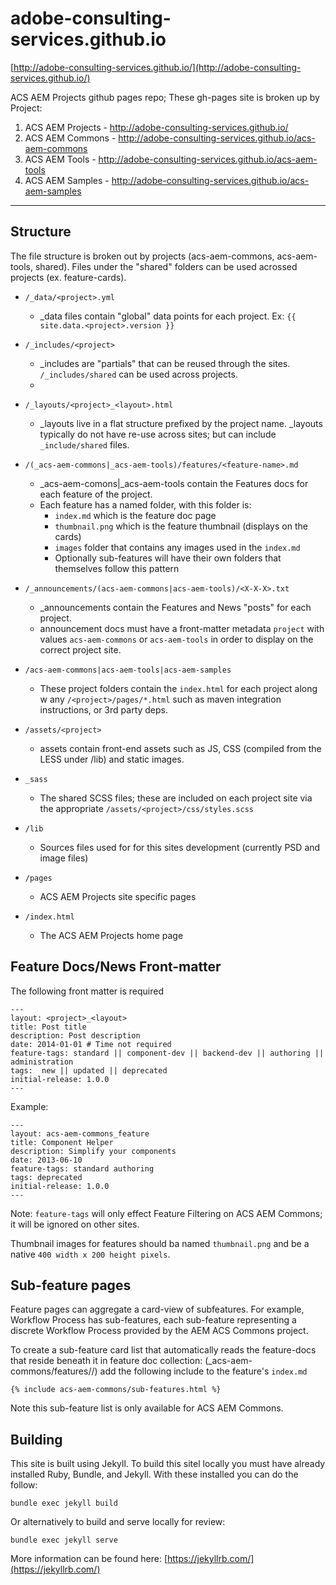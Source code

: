 adobe-consulting-services.github.io
===================================

[http://adobe-consulting-services.github.io/](http://adobe-consulting-services.github.io/)

ACS AEM Projects github pages repo; These gh-pages site is broken up by Project:

1. ACS AEM Projects - http://adobe-consulting-services.github.io/
2. ACS AEM Commons - http://adobe-consulting-services.github.io/acs-aem-commons
3. ACS AEM Tools - http://adobe-consulting-services.github.io/acs-aem-tools
4. ACS AEM Samples - http://adobe-consulting-services.github.io/acs-aem-samples

----

## Structure

The file structure is broken out by projects (acs-aem-commons, acs-aem-tools, shared). Files under the "shared" folders can be used acrossed projects (ex. feature-cards).


* `/_data/<project>.yml`
  * _data files contain "global" data points for each project. Ex: `{{ site.data.<project>.version }}`


* `/_includes/<project>`
  * _includes are "partials" that can be reused through the sites. `/_includes/shared` can be used across projects.
  * 
  
* `/_layouts/<project>_<layout>.html` 
  * _layouts live in a flat structure prefixed by the project name. _layouts typically do not have re-use across sites; but can include `_include/shared` files.

* `/(_acs-aem-commons|_acs-aem-tools)/features/<feature-name>.md`
  * _acs-aem-comons|_acs-aem-tools contain the Features docs for each feature of the project.
  * Each feature has a named folder, with this folder is: 
    * `index.md` which is the feature doc page
    * `thumbnail.png` which is the feature thumbnail (displays on the cards)
    * `images` folder that contains any images used in the `index.md`
    * Optionally sub-features will have their own folders that themselves follow this pattern

* `/_announcements/(acs-aem-commons|acs-aem-tools)/<X-X-X>.txt`
  * _announcements contain the Features and News "posts" for each project. 
  * announcement docs must have a front-matter metadata `project` with values `acs-aem-commons` or `acs-aem-tools` in order to display on the correct project site.

* `/acs-aem-commons|acs-aem-tools|acs-aem-samples`
  * These project folders contain the `index.html` for each project along w any `/<project>/pages/*.html` such as maven integration instructions, or 3rd party deps.

* `/assets/<project>`
  * assets contain front-end assets such as JS, CSS (compiled from the LESS under /lib) and static images.

* `_sass`
  * The shared SCSS files; these are included on each project site via the appropriate `/assets/<project>/css/styles.scss`

* `/lib`
  * Sources files used for for this sites development (currently PSD and image files) 
  
* `/pages`
  * ACS AEM Projects site specific pages

* `/index.html`
  *  The ACS AEM Projects home page
  
## Feature Docs/News Front-matter

The following front matter is required

```
---
layout: <project>_<layout>
title: Post title
description: Post description
date: 2014-01-01 # Time not required
feature-tags: standard || component-dev || backend-dev || authoring || administration
tags:  new || updated || deprecated
initial-release: 1.0.0
---
```

Example:

```
---
layout: acs-aem-commons_feature
title: Component Helper
description: Simplify your components
date: 2013-06-10
feature-tags: standard authoring
tags: deprecated
initial-release: 1.0.0
---
```

Note: `feature-tags` will only effect Feature Filtering on ACS AEM Commons; it will be ignored on other sites.

Thumbnail images for features should ba named `thumbnail.png` and be a native `400 width x 200 height pixels`.

## Sub-feature pages

Feature pages can aggregate a card-view of subfeatures. For example, Workflow Process has sub-features, each sub-feature representing a discrete Workflow Process provided by the AEM ACS Commons project.

To create a sub-feature card list that automatically reads the feature-docs that reside beneath it in feature doc collection: (_acs-aem-commons/features/<feature>/<sub-feature>) add the following include to the feature's `index.md`
 
 ```
 {% include acs-aem-commons/sub-features.html %}
```

Note this sub-feature list is only available for ACS AEM Commons.

## Building

This site is built using Jekyll.  To build this sitel locally you must have already installed Ruby, Bundle, and Jekyll.  With these installed you can do the follow:
```
bundle exec jekyll build
```

Or alternatively to build and serve locally for review:
```
bundle exec jekyll serve
```

More information can be found here: [https://jekyllrb.com/](https://jekyllrb.com/)